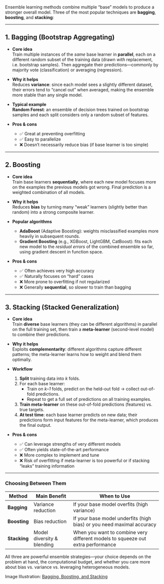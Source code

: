 Ensemble learning methods combine multiple “base” models to produce a stronger overall model. Three of the most popular techniques are **bagging**, **boosting**, and **stacking**:

---

## 1. Bagging (Bootstrap Aggregating)

- **Core idea**  
  Train multiple instances of the _same_ base learner in **parallel**, each on a different random subset of the training data (drawn _with_ replacement, i.e. bootstrap samples). Then aggregate their predictions—commonly by majority vote (classification) or averaging (regression).

- **Why it helps**  
  Reduces **variance**: since each model sees a slightly different dataset, their errors tend to “cancel out” when averaged, making the ensemble more stable than any single model.

- **Typical example**  
  **Random Forest**: an ensemble of decision trees trained on bootstrap samples and each split considers only a random subset of features.

- **Pros & cons**
  - ✅ Great at preventing overfitting
  - ✅ Easy to parallelize
  - ❌ Doesn’t necessarily reduce bias (if base learner is too simple)

---

## 2. Boosting

- **Core idea**  
  Train base learners **sequentially**, where each new model focuses more on the examples the previous models got wrong. Final prediction is a weighted combination of all models.

- **Why it helps**  
  Reduces **bias** by turning many “weak” learners (slightly better than random) into a strong composite learner.

- **Popular algorithms**

  - **AdaBoost** (Adaptive Boosting): weights misclassified examples more heavily in subsequent rounds.
  - **Gradient Boosting** (e.g., XGBoost, LightGBM, CatBoost): fits each new model to the _residual errors_ of the combined ensemble so far, using gradient descent in function space.

- **Pros & cons**
  - ✅ Often achieves very high accuracy
  - ✅ Naturally focuses on “hard” cases
  - ❌ More prone to overfitting if not regularized
  - ❌ Generally **sequential**, so slower to train than bagging

---

## 3. Stacking (Stacked Generalization)

- **Core idea**  
  Train **diverse** base learners (they can be different algorithms) in parallel on the full training set, then train a **meta-learner** (second-level model) to combine their predictions.

- **Why it helps**  
  Exploits **complementarity**: different algorithms capture different patterns; the meta-learner learns how to weight and blend them optimally.

- **Workflow**

  1. **Split** training data into _k_ folds.
  2. For each base learner:
     - Train on _k–1_ folds, predict on the held-out fold → collect out-of-fold predictions.
     - Repeat to get a full set of predictions on all training examples.
  3. **Train meta-learner** on these out-of-fold predictions (features) vs. true targets.
  4. **At test time**: each base learner predicts on new data; their predictions form input features for the meta-learner, which produces the final output.

- **Pros & cons**
  - ✅ Can leverage strengths of very different models
  - ✅ Often yields state-of-the-art performance
  - ❌ More complex to implement and tune
  - ❌ Risk of overfitting if meta-learner is too powerful or if stacking “leaks” training information

---

### Choosing Between Them

| Method       | Main Benefit               | When to Use                                                                     |
| ------------ | -------------------------- | ------------------------------------------------------------------------------- |
| **Bagging**  | Variance reduction         | If your base model overfits (high variance)                                     |
| **Boosting** | Bias reduction             | If your base model underfits (high bias) or you need maximal accuracy           |
| **Stacking** | Model diversity & blending | When you want to combine very different models to squeeze out extra performance |

All three are powerful ensemble strategies—your choice depends on the problem at hand, the computational budget, and whether you care more about bias vs. variance vs. leveraging heterogeneous models.

Image Illustration: [Bagging, Boosting, and Stacking](https://i0.wp.com/spotintelligence.com/wp-content/uploads/2024/03/bagging-boosting-stacking-1024x576.webp?resize=1024%2C576&ssl=1)
